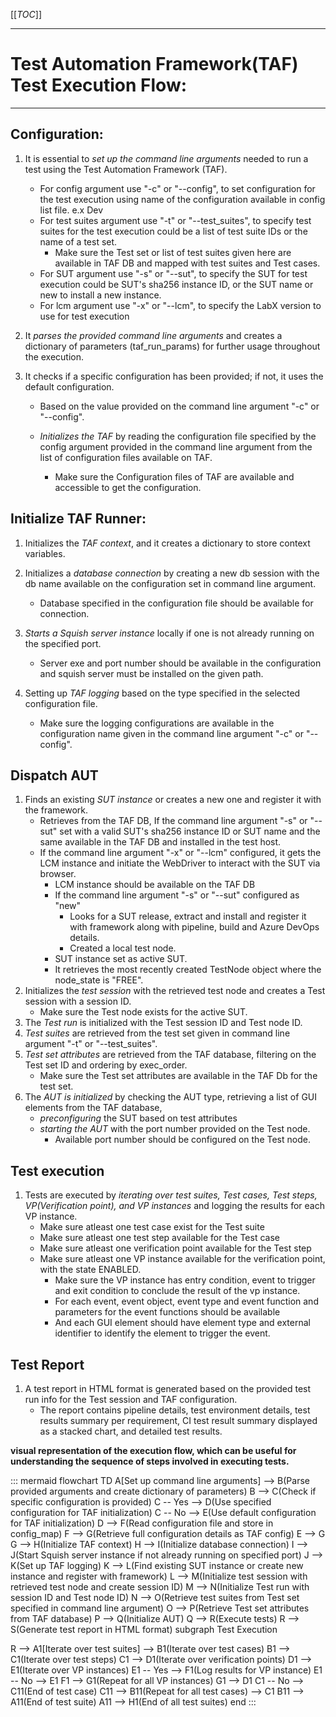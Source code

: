 [[_TOC_]]

---
# Test Automation Framework(TAF) Test Execution Flow:
---
## Configuration:
1. It is essential to *set up the command line arguments* needed to run a test using the Test Automation Framework (TAF).
   - For config argument use "-c" or "--config", to set configuration for the test execution using name of the configuration available in config list file. e.x Dev
   - For test suites argument use "-t" or "--test_suites", to specify test suites for the test execution could be a list of test suite IDs or the name of a test set.
     - Make sure the Test set or list of test suites given here are available in TAF DB and mapped with test suites and Test cases.
   - For SUT argument use "-s" or "--sut", to specify the SUT for test execution could be SUT's sha256 instance ID, or the SUT name or new to install a new instance. 
   - For lcm argument use "-x" or "--lcm", to specify the LabX version to use for test execution

2. It _parses the provided command line arguments_ and creates a dictionary of parameters (taf_run_params) for further usage throughout the execution.

3. It checks if a specific configuration has been provided; if not, it uses the default configuration.
   - Based on the value provided on the command line argument "-c" or "--config".

   - _Initializes the TAF_ by reading the configuration file specified by the config argument provided in the command line argument from the list of configuration files available on TAF.
     - Make sure the Configuration files of TAF are available and accessible to get the configuration.

## Initialize TAF Runner:
1. Initializes the *TAF context*, and it creates a dictionary to store context variables.

2. Initializes a *database connection* by creating a new db session with the db name available on the configuration set in command line argument.
   - Database specified in the configuration file should be available for connection.

3. *Starts a Squish server instance* locally if one is not already running on the specified port.
   - Server exe and port number should be available in the configuration and squish server must be installed on the given path.

4. Setting up *TAF logging* based on the type specified in the selected configuration file.
   - Make sure the logging configurations are available in the configuration name given in the command line argument "-c" or "--config".

## Dispatch AUT
1. Finds an existing *SUT instance* or creates a new one and register it with the framework.
   - Retrieves from the TAF DB, If the command line argument "-s" or "--sut" set with a valid SUT's sha256 instance ID or SUT name and the same available in the TAF DB and installed in the test host.
   - If the command line argument "-x" or "--lcm" configured, it gets the LCM instance and initiate the WebDriver to interact with the SUT via browser.
     - LCM instance should be available on the TAF DB
     - If the command line argument "-s" or "--sut" configured as "new"
       - Looks for a SUT release, extract and install and register it with framework along with pipeline, build and Azure DevOps details.
       - Created a local test node.
     - SUT instance set as active SUT.
     - It retrieves the most recently created TestNode object where the node_state is "FREE".
2. Initializes the *test session* with the retrieved test node and creates a Test session with a session ID.
   - Make sure the Test node exists for the active SUT. 
3. The *Test run* is initialized with the Test session ID and Test node ID.
4. *Test suites* are retrieved from the test set given in command line argument "-t" or "--test_suites".
5. *Test set attributes* are retrieved from the TAF database, filtering on the Test set ID and ordering by exec_order.
   - Make sure the Test set attributes are available in the TAF Db for the test set.
6. The *AUT is initialized* by checking the AUT type, retrieving a list of GUI elements from the TAF database,
   - *preconfiguring* the SUT based on test attributes
   - *starting the AUT* with the port number provided on the Test node.
     - Available port number should be configured on the Test node.
## Test execution
1. Tests are executed by *iterating over test suites, Test cases, Test steps, VP(Verification point), and VP instances* and logging the results for each VP instance.
   - Make sure atleast one test case exist for the Test suite 
   - Make sure atleast one test step available for the Test case
   - Make sure atleast one verification point available for the Test step
   - Make sure atleast one VP instance available for the verification point, with the state ENABLED.
     - Make sure the VP instance has entry condition, event to trigger and exit condition to conclude the result of the vp instance.
     - For each event, event object, event type and event function and parameters for the event functions should be available 
     - And each GUI element should have element type and external identifier to identify the element to trigger the event.
## Test Report
1. A test report in HTML format is generated based on the provided test run info for the Test session and TAF configuration.
   - The report contains pipeline details, test environment details, test results summary per requirement, CI test result summary displayed as a stacked chart, and detailed test results.

**visual representation of the execution flow, which can be useful for understanding the sequence of steps involved in executing tests.**

::: mermaid
flowchart TD
A[Set up command line arguments] --> B(Parse provided arguments and create dictionary of parameters)
B --> C(Check if specific configuration is provided)
C -- Yes --> D(Use specified configuration for TAF initialization)
C -- No --> E(Use default configuration for TAF initialization)
D --> F(Read configuration file and store in config_map)
F --> G(Retrieve full configuration details as TAF config)
E --> G
G --> H(Initialize TAF context)
H --> I(Initialize database connection)
I --> J(Start Squish server instance if not already running on specified port)
J --> K(Set up TAF logging)
K --> L(Find existing SUT instance or create new instance and register with framework)
L --> M(Initialize test session with retrieved test node and create session ID)
M --> N(Initialize Test run with session ID and Test node ID)
N --> O(Retrieve test suites from Test set specified in command line argument)
O --> P(Retrieve Test set attributes from TAF database)
P --> Q(Initialize AUT)
Q --> R(Execute tests)
R --> S(Generate test report in HTML format)
subgraph Test Execution

R --> A1[Iterate over test suites] --> B1(Iterate over test cases)
B1 --> C1(Iterate over test steps)
C1 --> D1(Iterate over verification points)
D1 --> E1(Iterate over VP instances)
E1 -- Yes --> F1(Log results for VP instance)
E1 -- No --> E1
F1 --> G1(Repeat for all VP instances)
G1 --> D1
C1 -- No --> C11(End of test case)
C11 --> B11(Repeat for all test cases) --> C1
B11 --> A11(End of test suite)
A11 --> H1(End of all test suites)
end
:::